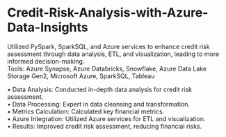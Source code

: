 # Credit-Risk-Analysis-with-Azure-Data-Insights
Utilized PySpark, SparkSQL, and Azure services to enhance credit risk assessment through data analysis, ETL, and visualization, leading to more informed decision-making. <br>
Tools: Azure Synapse, Azure Databricks, Snowflake, Azure Data Lake Storage Gen2, Microsoft Azure, SparkSQL, Tableau <br>

• Data Analysis: Conducted in-depth data analysis for credit risk assessment.<br>
• Data Processing: Expert in data cleansing and transformation.<br>
• Metrics Calculation: Calculated key financial metrics.<br>
• Azure Integration: Utilized Azure services for ETL and visualization.<br>
• Results: Improved credit risk assessment, reducing financial risks.<br>
